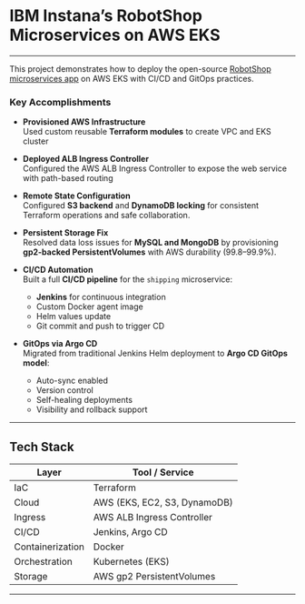 # IBM Instana’s RobotShop Microservices on AWS EKS
---
This project demonstrates how to deploy the open-source [RobotShop microservices app](https://github.com/instana/robot-shop) on AWS EKS with CI/CD and GitOps practices.

###  Key Accomplishments

- **Provisioned AWS Infrastructure**  
  Used custom reusable **Terraform modules** to create VPC and EKS cluster

- **Deployed ALB Ingress Controller**  
  Configured the AWS ALB Ingress Controller to expose the web service with path-based routing

- **Remote State Configuration**  
  Configured **S3 backend** and **DynamoDB locking** for consistent Terraform operations and safe collaboration.

- **Persistent Storage Fix**  
  Resolved data loss issues for **MySQL and MongoDB** by provisioning **gp2-backed PersistentVolumes** with AWS durability (99.8–99.9%).

- **CI/CD Automation**  
  Built a full **CI/CD pipeline** for the `shipping` microservice:
  - **Jenkins** for continuous integration
  - Custom Docker agent image
  - Helm values update
  - Git commit and push to trigger CD

- **GitOps via Argo CD**  
  Migrated from traditional Jenkins Helm deployment to **Argo CD GitOps model**:
  - Auto-sync enabled
  - Version control
  - Self-healing deployments
  - Visibility and rollback support
---
## Tech Stack

| Layer              | Tool / Service                     |
|--------------------|------------------------------------|
| IaC                | Terraform                          |
| Cloud              | AWS (EKS, EC2, S3, DynamoDB)       |
| Ingress            | AWS ALB Ingress Controller         |
| CI/CD              | Jenkins, Argo CD                   |
| Containerization   | Docker                             |
| Orchestration      | Kubernetes (EKS)                   |
| Storage            | AWS gp2 PersistentVolumes          |

---

